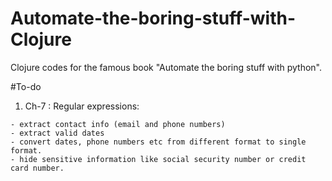 # Automate-the-boring-stuff-with-Clojure
Clojure codes for the famous book "Automate the boring stuff with python".

#To-do

  1. Ch-7 :   Regular expressions:
  
    - extract contact info (email and phone numbers)
    - extract valid dates
    - convert dates, phone numbers etc from different format to single format.
    - hide sensitive information like social security number or credit card number. 
